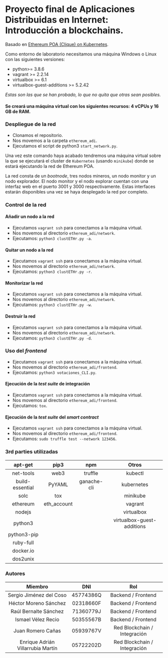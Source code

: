 # Proyecto final de Aplicaciones Distribuidas en Internet: Introducción a blockchains.

Basado en [Ethereum POA (Clique) on Kubernetes](https://medium.com/@edi.sinovcic/ethererum-poa-clique-on-kubernetes-6e86fed0c310).

Como entorno de laboratorio necesitamos una máquina Windows o Linux con las siguientes versiones:

- python>= 3.8.6
- vagrant >= 2.2.14
- virtualbox >= 6.1
- virtualbox-guest-additions >= 5.2.42

*Estas son las que se han probado, lo que no quita que otras sean posibles.*

#### Se creará una máquina virtual con los siguientes recursos: **4 vCPUs y 16 GB de RAM**.

### Despliegue de la red

- Clonamos el repositorio.
- Nos movemos a la carpeta `ethereum_adi`.
- Ejecutamos el script de python3 `start_network.py`.

Una vez este comando haya acabado tendremos una máquina virtual sobre la que se ejecutará el cluster de `Kubernetes` (usando `minikube`) donde se estará ejecutando la red de Ethereum POA.

La red consta de un *bootnode*, tres nodos mineros, un nodo monitor y un nodo explorador. El nodo monitor y el nodo explorar cuentan con una interfaz web en el puerto 3001 y 3000 respectivamente. Estas interfaces estarán disponibles una vez se haya desplegado la red por completo.

### Control de la red

#### Añadir un nodo a la red

- Ejecutamos `vagrant ssh` para conectamos a la máquina virtual.
- Nos movemos al directorio `ethereum_adi/network`.
- Ejecutamos: `python3 clustETHr.py -a`.

#### Quitar un nodo a la red

- Ejecutamos `vagrant ssh` para conectamos a la máquina virtual.
- Nos movemos al directorio `ethereum_adi/network`.
- Ejecutamos: `python3 clustETHr.py -r`.

#### Monitorizar la red

- Ejecutamos `vagrant ssh` para conectamos a la máquina virtual.
- Nos movemos al directorio `ethereum_adi/network`.
- Ejecutamos: `python3 clustETHr.py -w`.

#### Destruir la red

- Ejecutamos `vagrant ssh` para conectamos a la máquina virtual.
- Nos movemos al directorio `ethereum_adi/network`.
- Ejecutamos: `python3 clustETHr.py -d`.

### Uso del *frontend*

- Ejecutamos `vagrant ssh` para conectamos a la máquina virtual.
- Nos movemos al directorio `ethereum_adi/frontend`.
- Ejecutamos: `python3 votaciones_CLI.py`.

#### Ejecución de la *test suite* de integración

- Ejecutamos `vagrant ssh` para conectamos a la máquina virtual.
- Nos movemos al directorio `ethereum_adi/frontend`.
- Ejecutamos: `tox`.

#### Ejecución de la *test suite* del *smart contract*

- Ejecutamos `vagrant ssh` para conectamos a la máquina virtual.
- Nos movemos al directorio `ethereum_adi/frontend`.
- Ejecutamos: `sudo truffle test --network 123456`.


### 3rd parties utilizadas 

| apt-get |                 pip3                |           npm           | Otros |
|:-------:|:-----------------------------------:|:-----------------------:|:-----:|
|  net-tools        | web3    | truffle               | kubectl       |
|  build-essential          | PyYAML  | ganache-cli           |  kubernetes     |
|  solc         | tox     |            |  minikube     |
|  ethereum        | eth_account  |            |  vagrant     |
|  nodejs       |         |            | virtualbox      |
|  python3       |         |            |  virtualbox-guest-additions     |
|  python3-pip      |         |          |       |
|  ruby-full      |         |          |       |
|  docker.io       |         |          |       |
|  dos2unix      |         |          |       |


### Autores

|              Miembro              |    DNI    |              Rol             |
|:---------------------------------:|:---------:|:----------------------------:|
|      Sergio Jiménez del Coso      | 45774386Q |      Backend / Frontend      |
|       Héctor Moreno Sánchez       | 02318660F |      Backend / Frontend      |
|       Raúl Bernalte Sánchez       | 71360779J |      Backend / Frontend      |
|         Ismael Vélez Recio        | 50355567B |      Backend / Frontend      |
|         Juan Romero Cañas         | 05939767V | Red Blockchain / Integración |
| Enrique Adrián Villarrubia Martín | 05722202D | Red Blockchain / Integración |

